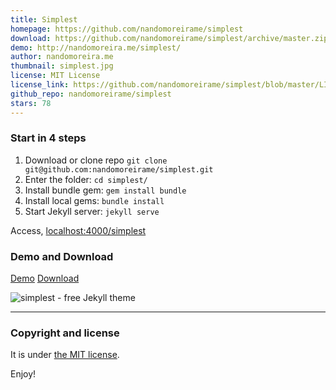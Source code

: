 ```yaml
---
title: Simplest
homepage: https://github.com/nandomoreirame/simplest
download: https://github.com/nandomoreirame/simplest/archive/master.zip
demo: http://nandomoreira.me/simplest/
author: nandomoreira.me
thumbnail: simplest.jpg
license: MIT License
license_link: https://github.com/nandomoreirame/simplest/blob/master/LICENSE
github_repo: nandomoreirame/simplest
stars: 78
---
```


### Start in 4 steps

1. Download or clone repo `git clone git@github.com:nandomoreirame/simplest.git`
2. Enter the folder: `cd simplest/`
3. Install bundle gem: `gem install bundle`
3. Install local gems: `bundle install`
4. Start Jekyll server: `jekyll serve`

Access, [localhost:4000/simplest](http://localhost:4000/simplest)

### Demo and Download

[Demo](http://nandomoreira.me/simplest/)
[Download](https://github.com/nandomoreirame/simplest/archive/master.zip)

![simplest - free Jekyll theme](http://raw.githubusercontent.com/nandomoreirame/simplest/master/screenshot.jpg)

---

### Copyright and license

It is under [the MIT license](/LICENSE).

Enjoy!
